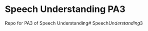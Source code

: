 # Speech Understanding PA3
Repo for PA3 of Speech Understanding#   S p e e c h _ U n d e r s t a n d i n g _ 3  
 